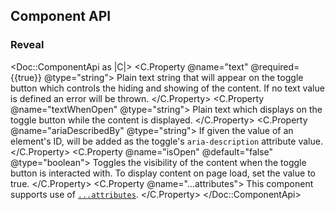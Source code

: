 ## Component API

### Reveal

<Doc::ComponentApi as |C|>
  <C.Property @name="text" @required={{true}} @type="string">
    Plain text string that will appear on the toggle button which controls the hiding and showing of the content. If no text value is defined an error will be thrown.
  </C.Property>
  <C.Property @name="textWhenOpen" @type="string">
    Plain text which displays on the toggle button while the content is displayed.
  </C.Property>
  <C.Property @name="ariaDescribedBy" @type="string">
    If given the value of an element's ID, will be added as the toggle's `aria-description` attribute value.
  </C.Property>
  <C.Property @name="isOpen" @default="false" @type="boolean">
    Toggles the visibility of the content when the toggle button is interacted with. To display content on page load, set the value to true.
  </C.Property>
  <C.Property @name="...attributes">
    This component supports use of [`...attributes`](https://guides.emberjs.com/release/in-depth-topics/patterns-for-components/#toc_attribute-ordering).
  </C.Property>
</Doc::ComponentApi>
